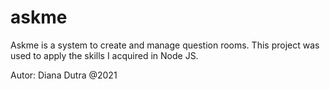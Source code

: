 # askme
Askme is a system to create and manage question rooms. 
This project was used to apply the skills I acquired in Node JS. 


Autor: Diana Dutra @2021
